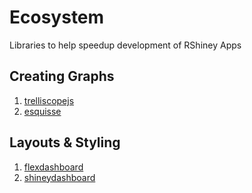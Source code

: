 # Ecosystem
Libraries to help speedup development of RShiney Apps

## Creating Graphs
1) [trelliscopejs](https://ryanhafen.com/blog/trelliscopejs/)
2) [esquisse](https://github.com/dreamRs/esquisse)

## Layouts & Styling
1) [flexdashboard](https://rmarkdown.rstudio.com/flexdashboard/examples.html)
2) [shineydashboard](https://rstudio.github.io/shinydashboard/index.html)
